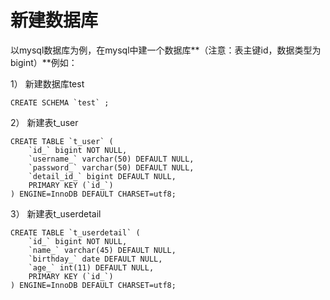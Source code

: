 # 新建数据库

以mysql数据库为例，在mysql中建一个数据库**（注意：表主键id，数据类型为bigint）**例如：

1） 新建数据库test

	CREATE SCHEMA `test` ;

2） 新建表t\_user

	CREATE TABLE `t_user` (
		`id_` bigint NOT NULL,
		`username_` varchar(50) DEFAULT NULL,
		`password_` varchar(50) DEFAULT NULL,
		`detail_id_` bigint DEFAULT NULL,
		PRIMARY KEY (`id_`)
	) ENGINE=InnoDB DEFAULT CHARSET=utf8;

3） 新建表t\_userdetail

	CREATE TABLE `t_userdetail` (
		`id_` bigint NOT NULL,
		`name_` varchar(45) DEFAULT NULL,
		`birthday_` date DEFAULT NULL,
		`age_` int(11) DEFAULT NULL,
		PRIMARY KEY (`id_`)
	) ENGINE=InnoDB DEFAULT CHARSET=utf8;
